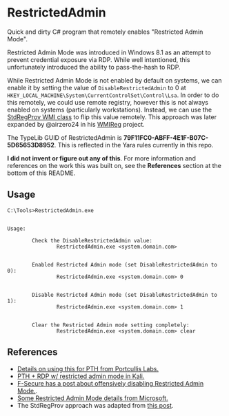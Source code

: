 # RestrictedAdmin

Quick and dirty C# program that remotely enables "Restricted Admin Mode".

Restricted Admin Mode was introduced in Windows 8.1 as an attempt to prevent credential exposure via RDP. While well intentioned, this unfortunately introduced the ability to pass-the-hash to RDP.

While Restricted Admin Mode is not enabled by default on systems, we can enable it by setting the value of `DisableRestrictedAdmin` to 0 at `HKEY_LOCAL_MACHINE\System\CurrentControlSet\Control\Lsa`. In order to do this remotely, we could use remote registry, however this is not always enabled on systems (particularly workstations). Instead, we can use the [StdRegProv WMI class](https://docs.microsoft.com/en-us/previous-versions/windows/desktop/regprov/stdregprov) to flip this value remotely. This approach was later expanded by @airzero24 in his [WMIReg](https://github.com/airzero24/WMIReg) project.

The TypeLib GUID of RestrictedAdmin is **79F11FC0-ABFF-4E1F-B07C-5D65653D8952**. This is reflected in the Yara rules currently in this repo.

**I did not invent or figure out any of this**. For more information and references on the work this was built on, see the **References** section at the bottom of this README.


## Usage


    C:\Tools>RestrictedAdmin.exe


    Usage:

            Check the DisableRestrictedAdmin value:
                    RestrictedAdmin.exe <system.domain.com>


            Enabled Restricted Admin mode (set DisableRestrictedAdmin to 0):
                    RestrictedAdmin.exe <system.domain.com> 0


            Disable Restricted Admin mode (set DisableRestrictedAdmin to 1):
                    RestrictedAdmin.exe <system.domain.com> 1


            Clear the Restricted Admin mode setting completely:
                    RestrictedAdmin.exe <system.domain.com> clear



## References

* [Details on using this for PTH from Portcullis Labs.](https://labs.portcullis.co.uk/blog/new-restricted-admin-feature-of-rdp-8-1-allows-pass-the-hash/)
* [PTH + RDP w/ restricted admin mode in Kali.](https://www.kali.org/blog/passing-hash-remote-desktop/)
* [F-Secure has a post about offensively disabling Restricted Admin Mode.](https://labs.f-secure.com/blog/undisable/).
* [Some Restricted Admin Mode details from Microsoft.](https://docs.microsoft.com/en-us/archive/blogs/kfalde/restricted-admin-mode-for-rdp-in-windows-8-1-2012-r2)
* The StdRegProv approach was adapted from [this post](https://web.archive.org/web/20200212015446/http://softvernow.com/2018/09/02/using-wmi-and-c-registry-values/).

